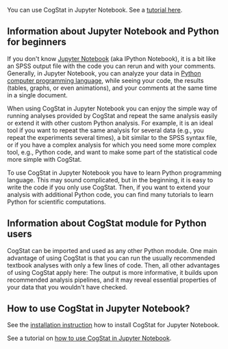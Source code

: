 You can use CogStat in Jupyter Notebook. See a [tutorial here](http://github.com/cogstat/cogstat/blob/master/cogstat/docs/CogStat%20Jupyter%20Notebook%20tutorial.ipynb).

## Information about Jupyter Notebook and Python for beginners

If you don't know [Jupyter Notebook](https://jupyter.org/) (aka IPython Notebook), it is a bit like an SPSS output file with the code you can rerun and with your comments. Generally, in Jupyter Notebook, you can analyze your data in [Python computer programming language](https://www.python.org/), while seeing your code, the results (tables, graphs, or even animations), and your comments at the same time in a single document.

When using CogStat in Jupyter Notebook you can enjoy the simple way of running analyses provided by CogStat and repeat the same analysis easily or extend it with other custom Python analysis. For example, it is an ideal tool if you want to repeat the same analysis for several data (e.g., you repeat the experiments several times), a bit similar to the SPSS syntax file, or if you have a complex analysis for which you need some more complex tool, e.g., Python code, and want to make some part of the statistical code more simple with CogStat.

To use CogStat in Jupyter Notebook you have to learn Python programming language. This may sound complicated, but in the beginning, it is easy to write the code if you only use CogStat. Then, if you want to extend your analysis with additional Python code, you can find many tutorials to learn Python for scientific computations.

## Information about CogStat module for Python users

CogStat can be imported and used as any other Python module. One main advantage of using CogStat is that you can run the usually recommended textbook analyses with only a few lines of code. Then, all other advantages of using CogStat apply here: The output is more informative, it builds upon recommended analysis pipelines, and it may reveal essential properties of your data that you wouldn't have checked.

## How to use CogStat in Jupyter Notebook?

See the [installation instruction](Installation) how to install CogStat for Jupyter Notebook.

See a tutorial on [how to use CogStat in Jupyter Notebook](http://github.com/cogstat/cogstat/blob/master/cogstat/docs/CogStat%20Jupyter%20Notebook%20tutorial.ipynb).